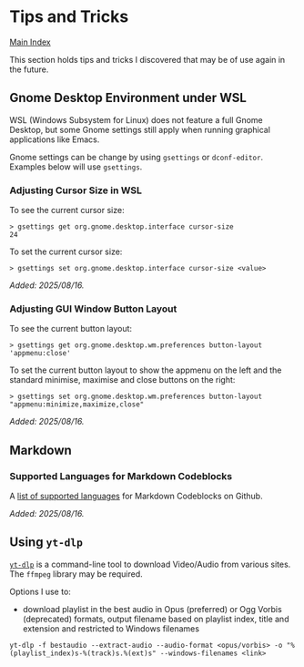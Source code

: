 # Tips and Tricks

[Main Index](../README.md)

This section holds tips and tricks I discovered that may be of use again in the future.

## Gnome Desktop Environment under WSL

WSL (Windows Subsystem for Linux) does not feature a full Gnome Desktop, but some Gnome settings still apply when running graphical applications like Emacs.

Gnome settings can be change by using `gsettings` or `dconf-editor`. Examples below will use `gsettings`.

### Adjusting Cursor Size in WSL

To see the current cursor size:

```shell
> gsettings get org.gnome.desktop.interface cursor-size
24
```

To set the current cursor size:

```shell
> gsettings set org.gnome.desktop.interface cursor-size <value>
```

*Added: 2025/08/16.*

### Adjusting GUI Window Button Layout

To see the current button layout:

```shell
> gsettings get org.gnome.desktop.wm.preferences button-layout
'appmenu:close'
```

To set the current button layout to show the appmenu on the left and  the standard minimise, maximise and close buttons on the right:

```shell
> gsettings set org.gnome.desktop.wm.preferences button-layout "appmenu:minimize,maximize,close"
```

*Added: 2025/08/16.*

## Markdown

### Supported Languages for Markdown Codeblocks

A [list of supported languages](https://gist.github.com/jon3laze/2b237438ddf859a3767cab997ff0d518) for Markdown Codeblocks on Github.

*Added: 2025/08/16.*

## Using `yt-dlp`

[`yt-dlp`](https://github.com/yt-dlp/yt-dlp) is a command-line tool to download Video/Audio from various sites. The `ffmpeg` library may be required.

Options I use to:

- download playlist in the best audio in Opus (preferred) or Ogg Vorbis (deprecated) formats, output filename based on playlist index, title and extension and restricted to Windows filenames

```shell
yt-dlp -f bestaudio --extract-audio --audio-format <opus/vorbis> -o "%(playlist_index)s-%(track)s.%(ext)s" --windows-filenames <link>
```
